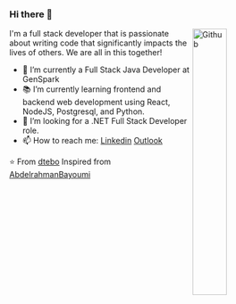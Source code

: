 ### Hi there 👋

<img width="35%" align="right" alt="Github" src="https://user-images.githubusercontent.com/48678280/88862734-4903af80-d201-11ea-968b-9c939d88a37c.gif" />

I'm a full stack developer that is passionate about writing code that significantly impacts the lives of others. We are all in this together!

- 🔭 I’m currently a Full Stack Java Developer at GenSpark
- 📚 I’m currently learning frontend and backend web development using React, NodeJS, Postgresql, and Python.
- 👯 I’m looking for a .NET Full Stack Developer role. 
- 📫 How to reach me: [Linkedin](https://www.linkedin.com/in/dtebo83/) [Outlook](mailto:darrentebo83@outlook.com)

⭐️ From [dtebo](https://github.com/dtebo)
Inspired from [AbdelrahmanBayoumi](https://github.com/abdelrahmanbayoumi)
